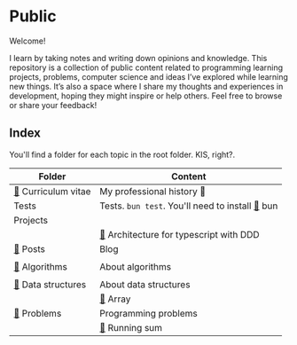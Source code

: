 # Public

Welcome!

I learn by taking notes and writing down opinions and knowledge.
This repository is a collection of public content related to programming learning projects, problems, computer science and ideas I’ve explored while learning new things.
It’s also a space where I share my thoughts and experiences in development, hoping they might inspire or help others.
Feel free to browse or share your feedback!

## Index

You'll find a folder for each topic in the root folder. KIS, right?.

| Folder                                | Content                                                                           |
| ------------------------------------- | --------------------------------------------------------------------------------- |
| [🔗](cv/README.md) Curriculum vitae   | My professional history 💼                                                        |
| Tests                                 | Tests. `bun test`. You'll need to install [🔗](https://bun.sh) bun                |
| Projects                              |                                                                                   |
|                                       | [🔗](projects/architecture-ts-ddd/README.md) Architecture for typescript with DDD |
| [🔗](posts) Posts                     | Blog                                                                              |
|                                       |                                                                                   |
| [🔗](algorithms) Algorithms           | About algorithms                                                                  |
|                                       |                                                                                   |
| [🔗](data-structures) Data structures | About data structures                                                             |
|                                       | [🔗](data-structures/array.ts) Array                                              |
| [🔗](problems) Problems               | Programming problems                                                              |
|                                       | [🔗](problems/easy/running_sum.ts) Running sum                                    |
